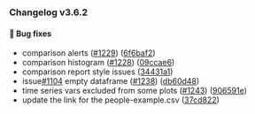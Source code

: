 ### Changelog v3.6.2


#### 🐛 Bug fixes

* comparison alerts ([#1229](https://github.com/ydataai/pandas-profiling/issues/1229)) ([6f6baf2](https://github.com/ydataai/pandas-profiling/commit/6f6baf2db01d1802eef8ce3ebc0612a37cffa3cf))
* comparison histogram ([#1228](https://github.com/ydataai/pandas-profiling/issues/1228)) ([09ccae6](https://github.com/ydataai/pandas-profiling/commit/09ccae66aad9a16528ac6eda755475cb76ca8228))
* comparison report style issues ([34431a1](https://github.com/ydataai/pandas-profiling/commit/34431a13d39fe0b9a5f58a6c739120a9df0e90c0))
* issue[#1104](https://github.com/ydataai/pandas-profiling/issues/1104) empty dataframe ([#1238](https://github.com/ydataai/pandas-profiling/issues/1238)) ([db60d48](https://github.com/ydataai/pandas-profiling/commit/db60d48383acd70f6c5c09dc6b9c98e0a7dce57b))
* time series vars excluded from some plots ([#1243](https://github.com/ydataai/pandas-profiling/issues/1243)) ([906591e](https://github.com/ydataai/pandas-profiling/commit/906591ef64da9766deefa7e1e8841080ca2a905e))
* update the link for the people-example.csv ([37cd822](https://github.com/ydataai/pandas-profiling/commit/37cd822fc8fea7b3a4c9ea456fbd01be76f8391c))